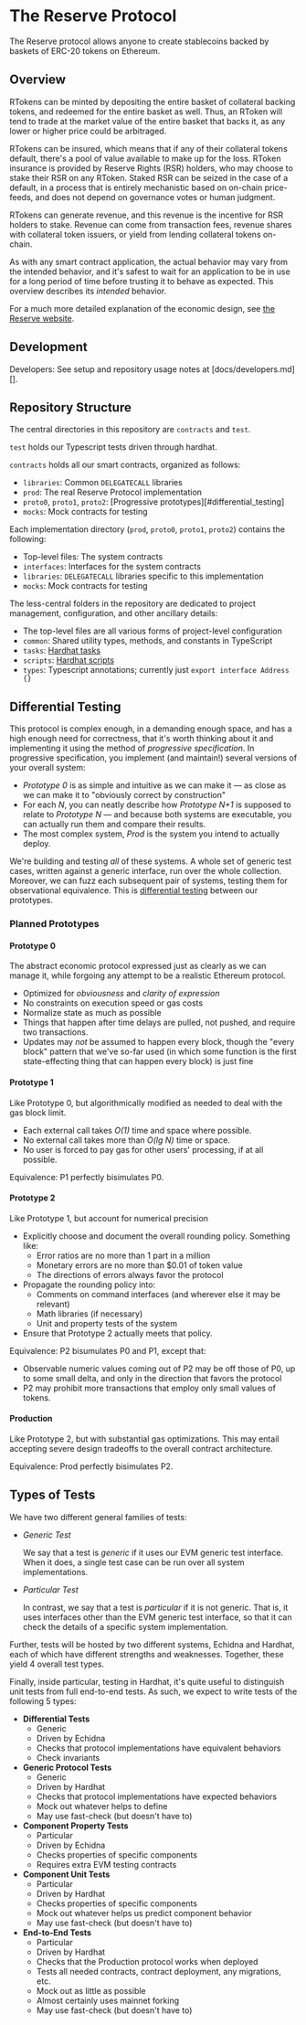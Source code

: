 # The Reserve Protocol

The Reserve protocol allows anyone to create stablecoins backed by baskets of ERC-20 tokens on Ethereum.

## Overview

RTokens can be minted by depositing the entire basket of collateral backing tokens, and redeemed for the entire basket as well. Thus, an RToken will tend to trade at the market value of the entire basket that backs it, as any lower or higher price could be arbitraged.

RTokens can be insured, which means that if any of their collateral tokens default, there's a pool of value available to make up for the loss. RToken insurance is provided by Reserve Rights (RSR) holders, who may choose to stake their RSR on any RToken. Staked RSR can be seized in the case of a default, in a process that is entirely mechanistic based on on-chain price-feeds, and does not depend on governance votes or human judgment.

RTokens can generate revenue, and this revenue is the incentive for RSR holders to stake. Revenue can come from transaction fees, revenue shares with collateral token issuers, or yield from lending collateral tokens on-chain.

As with any smart contract application, the actual behavior may vary from the intended behavior, and it's safest to wait for an application to be in use for a long period of time before trusting it to behave as expected. This overview describes its _intended_ behavior.

For a much more detailed explanation of the economic design, see [the Reserve website](https://reserve.org/protocol/2021_version/).

## Development
Developers: See setup and repository usage notes at [docs/developers.md][].

## Repository Structure

The central directories in this repository are `contracts` and `test`.

`test` holds our Typescript tests driven through hardhat.

`contracts` holds all our smart contracts, organized as follows:

- `libraries`: Common `DELEGATECALL` libraries
- `prod`: The real Reserve Protocol implementation
- `proto0`, `proto1`, `proto2`: [Progressive prototypes][#differential_testing]
- `mocks`: Mock contracts for testing

Each implementation directory (`prod`, `proto0`, `proto1`, `proto2`) contains the following:

- Top-level files: The system contracts
- `interfaces`: Interfaces for the system contracts
- `libraries`: `DELEGATECALL` libraries specific to this implementation
- `mocks`: Mock contracts for testing

The less-central folders in the repository are dedicated to project management, configuration, and other ancillary details:

- The top-level files are all various forms of project-level configuration
- `common`: Shared utility types, methods, and constants in TypeScript
- `tasks`: [Hardhat tasks](https://hardhat.org/getting-started/)
- `scripts`: [Hardhat scripts](https://hardhat.org/guides/scripts.html)
- `types`: Typescript annotations; currently just `export interface Address {}`
## Differential Testing

This protocol is complex enough, in a demanding enough space, and has a high enough need for correctness, that it's worth thinking about it and implementing it using the method of *progressive specification*. In progressive specification, you implement (and maintain!) several versions of your overall system:

- *Prototype 0* is as simple and intuitive as we can make it — as close as we can make it to "obviously correct by construction"
- For each *N*, you can neatly describe how *Prototype N+1* is supposed to relate to *Prototype N* — and because both systems are executable, you can actually run them and compare their results.
- The most complex system, *Prod* is the system you intend to actually deploy.

We're building and testing *all* of these systems. A whole set of generic test cases, written against a generic interface, run over the whole collection. Moreover, we can fuzz each subsequent pair of systems, testing them for observational equivalence. This is [differential testing](https://en.wikipedia.org/wiki/Differential_testing) between our prototypes.

### Planned Prototypes

#### Prototype 0

The abstract economic protocol expressed just as clearly as we can manage it, while forgoing any attempt to be a realistic Ethereum protocol.

- Optimized for _obviousness_ and _clarity of expression_
- No constraints on execution speed or gas costs
- Normalize state as much as possible
- Things that happen after time delays are pulled, not pushed, and require two transactions.
- Updates may *not* be assumed to happen every block, though the "every block" pattern that we've so-far used (in which some function is the first state-effecting thing that can happen every block) is just fine

#### Prototype 1

Like Prototype 0, but algorithmically modified as needed to deal with the gas block limit.

- Each external call takes _O(1)_ time and space where possible.
- No external call takes more than _O(lg N)_ time or space.
- No user is forced to pay gas for other users' processing, if at all possible.

Equivalence: P1 perfectly bisimulates P0.

#### Prototype 2

Like Prototype 1, but account for numerical precision

- Explicitly choose and document the overall rounding policy. Something like:
    - Error ratios are no more than 1 part in a million
    - Monetary errors are no more than $0.01 of token value
    - The directions of errors always favor the protocol
- Propagate the rounding policy into:
    - Comments on command interfaces (and wherever else it may be relevant)
    - Math libraries (if necessary)
    - Unit and property tests of the system
- Ensure that Prototype 2 actually meets that policy.

Equivalence: P2 bisumulates P0 and P1, except that:

- Observable numeric values coming out of P2 may be off those of P0, up to some small delta, and only in the direction that favors the protocol
- P2 may prohibit more transactions that employ only small values of tokens.

#### Production

Like Prototype 2, but with substantial gas optimizations. This may entail accepting severe design tradeoffs to the overall contract architecture.

Equivalence: Prod perfectly bisimulates P2.

## Types of Tests

We have two different general families of tests:

- *Generic Test*

    We say that a test is *generic* if it uses our EVM generic test interface. When it does, a single test case can be run over all system implementations.

- *Particular Test*

    In contrast, we say that a test is *particular* if it is not generic. That is, it uses interfaces other than the EVM generic test interface, so that it can check the details of a specific system implementation.

Further, tests will be hosted by two different systems, Echidna and Hardhat, each of which have different strengths and weaknesses. Together, these yield 4 overall test types.

Finally, inside particular, testing in Hardhat, it's quite useful to distinguish unit tests from full end-to-end tests. As such, we expect to write tests of the following 5 types:

- **Differential Tests**
    - Generic
    - Driven by Echidna
    - Checks that protocol implementations have equivalent behaviors
    - Check invariants
- **Generic Protocol Tests**
    - Generic
    - Driven by Hardhat
    - Checks that protocol implementations have expected behaviors
    - Mock out whatever helps to define
    - May use fast-check (but doesn't have to)
- **Component Property Tests**
    - Particular
    - Driven by Echidna
    - Checks properties of specific components
    - Requires extra EVM testing contracts
- **Component Unit Tests**
    - Particular
    - Driven by Hardhat
    - Checks properties of specific components
    - Mock out whatever helps us predict component behavior
    - May use fast-check (but doesn't have to)
- **End-to-End Tests**
    - Particular
    - Driven by Hardhat
    - Checks that the Production protocol works when deployed
    - Tests all needed contracts, contract deployment, any migrations, etc.
    - Mock out as little as possible
    - Almost certainly uses mainnet forking
    - May use fast-check (but doesn't have to)
